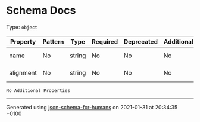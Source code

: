 # Schema Docs

Type: `object`

| Property | Pattern | Type | Required | Deprecated | Additional | Description |
| -------- | ------- | ---- | -------- | ---------- | ---------- | ----------- |
|name|No|string|No|No| No|a filled string|
|alignment|No|string|No|No| No|a filled string|
`No Additional Properties`

----------------------------------------------------------------------------------------------------------------------------
Generated using [json-schema-for-humans](https://github.com/coveooss/json-schema-for-humans) on 2021-01-31 at 20:34:35 +0100